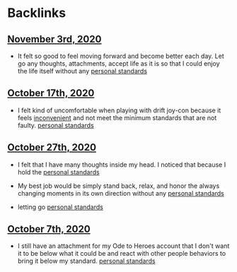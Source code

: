 
# Backlinks
## [November 3rd, 2020](<November 3rd, 2020.md>)
- It felt so good to feel moving forward and become better each day. Let go any thoughts, attachments, accept life as it is so that I could enjoy the life itself without any [personal standards](<personal standards.md>)

## [October 17th, 2020](<October 17th, 2020.md>)
- I felt kind of uncomfortable when playing with drift joy-con because it feels [inconvenient](<inconvenient.md>) and not meet the minimum standards that are not faulty. [personal standards](<personal standards.md>)

## [October 27th, 2020](<October 27th, 2020.md>)
- I felt that I have many thoughts inside my head. I noticed that because I hold the [personal standards](<personal standards.md>)

- My best job would be simply stand back, relax, and honor the always changing moments in its own direction without any [personal standards](<personal standards.md>)

- letting go [personal standards](<personal standards.md>)

## [October 7th, 2020](<October 7th, 2020.md>)
- I still have an attachment for my Ode to Heroes account that I don't want it to be below what it could be and react with other people behaviors to bring it below my standard. [personal standards](<personal standards.md>)

